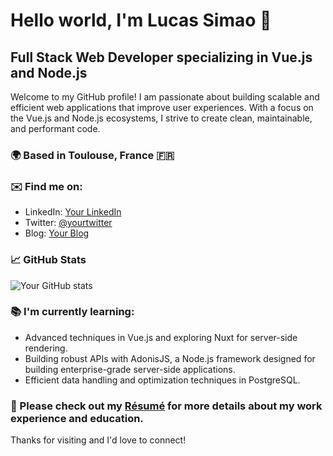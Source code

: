 # Hello world, I'm Lucas Simao 👋

## Full Stack Web Developer specializing in Vue.js and Node.js

Welcome to my GitHub profile! I am passionate about building scalable and efficient web applications that improve user experiences. With a focus on the Vue.js and Node.js ecosystems, I strive to create clean, maintainable, and performant code.

### 🌍 Based in Toulouse, France 🇫🇷

### ✉️ Find me on:
- LinkedIn: [Your LinkedIn](https://www.linkedin.com/in/lucas-simao-925b1b185/)
- Twitter: [@yourtwitter](https://twitter.com/SiiiiLuuuu)
- Blog: [Your Blog](https://yourblog.com)

### 📈 GitHub Stats
![Your GitHub stats](https://github-readme-stats.vercel.app/api?username=SiiLuu&show_icons=true&theme=radical)

### 📚 I'm currently learning:
- Advanced techniques in Vue.js and exploring Nuxt for server-side rendering.
- Building robust APIs with AdonisJS, a Node.js framework designed for building enterprise-grade server-side applications.
- Efficient data handling and optimization techniques in PostgreSQL.

### 📄 Please check out my [Résumé](https://yourwebsite.com/resume.pdf) for more details about my work experience and education.

Thanks for visiting and I'd love to connect!

